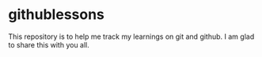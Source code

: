 # githublessons
This repository is to help me track my learnings on git and github.
I am glad to share this with you all.

